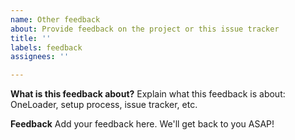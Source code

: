 ```yaml
---
name: Other feedback
about: Provide feedback on the project or this issue tracker
title: ''
labels: feedback
assignees: ''

---
```


**What is this feedback about?**
Explain what this feedback is about: OneLoader, setup process, issue tracker, etc.

**Feedback**
Add your feedback here. We'll get back to you ASAP!
